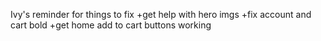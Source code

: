 Ivy's reminder for things to fix
+get help with hero imgs
+fix account and cart bold
+get home add to cart buttons working
